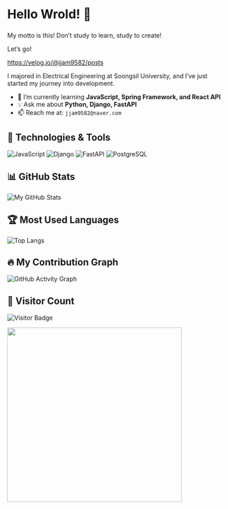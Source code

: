 # Hello Wrold! 👋  
### 

My motto is this!
Don’t study to learn, study to create!

Let’s go!

https://velog.io/@jjam9582/posts

I majored in Electrical Engineering at Soongsil University, and I’ve just started my journey into development.
- 🚀 I’m currently learning **JavaScript, Spring Framework, and React API**
- 💡 Ask me about **Python, Django, FastAPI**
- 📫 Reach me at: `jjam9582@naver.com`

## 🔧 Technologies & Tools
![JavaScript](https://img.shields.io/badge/Python-3776AB?style=for-the-badge&logo=JavaScript&logoColor=white)
![Django](https://img.shields.io/badge/Django-092E20?style=for-the-badge&logo=django&logoColor=white)
![FastAPI](https://img.shields.io/badge/FastAPI-009688?style=for-the-badge&logo=fastapi&logoColor=white)
![PostgreSQL](https://img.shields.io/badge/PostgreSQL-336791?style=for-the-badge&logo=postgresql&logoColor=white)

## 📊 GitHub Stats
![My GitHub Stats](https://github-readme-stats.vercel.app/api?username=jam9582&show_icons=true&theme=tokyonight)

## 🏆 Most Used Languages
![Top Langs](https://github-readme-stats.vercel.app/api/top-langs/?username=jam9582&layout=compact&theme=tokyonight)

## 🔥 My Contribution Graph
![GitHub Activity Graph](https://github-readme-activity-graph.vercel.app/graph?username=jam9582&theme=react)

## 📍 Visitor Count
![Visitor Badge](https://visitor-badge.glitch.me/badge?page_id=jam9582.jam9582)

<img src="https://media.giphy.com/media/QTfX9Ejfra3ZmNxh6B/giphy.gif" width="400"/>

